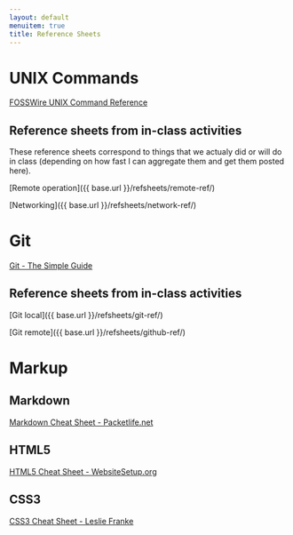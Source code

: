 ```yaml
---
layout: default
menuitem: true
title: Reference Sheets
---
```


# UNIX Commands

<a href="https://ubuntudanmark.dk/filer/fwunixref.pdf" target="_blank">FOSSWire UNIX Command Reference</a>

## Reference sheets from in-class activities

These reference sheets correspond to things that we actualy did or will do in class (depending on how fast I can aggregate them and get them posted here).

[Remote operation]({{ base.url }}/refsheets/remote-ref/)

[Networking]({{ base.url }}/refsheets/network-ref/)

# Git

<a href="http://rogerdudler.github.io/git-guide/files/git_cheat_sheet.pdf" target="_blank">Git - The Simple Guide</a>

## Reference sheets from in-class activities

[Git local]({{ base.url }}/refsheets/git-ref/)

[Git remote]({{ base.url }}/refsheets/github-ref/)

# Markup

## Markdown

<a href="http://packetlife.net/media/library/16/Markdown.pdf" target="_blank">Markdown Cheat Sheet - Packetlife.net</a>

## HTML5

<a href="http://websitesetup.org/HTML5-cheat-sheet.pdf" target="_blank">HTML5 Cheat Sheet - WebsiteSetup.org</a>

## CSS3

<a href="http://lesliefranke.com/sandbox/ref/csscheatsheet.pdf" target="_blank">CSS3 Cheat Sheet - Leslie Franke</a>



